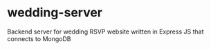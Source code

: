 # wedding-server
Backend server for wedding RSVP website written in Express JS that connects to MongoDB
